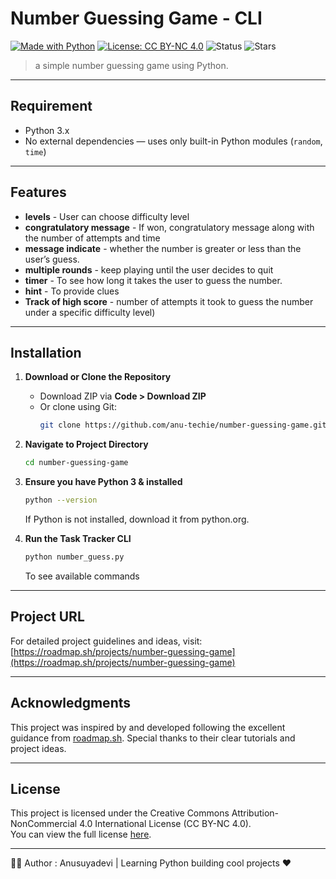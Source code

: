 # Number Guessing Game - CLI

[![Made with Python](https://img.shields.io/badge/Made%20with-Python-blue?logo=python)](https://www.python.org/)
[![License: CC BY-NC 4.0](https://img.shields.io/badge/License-CC%20BY--NC%204.0-lightgrey)](https://creativecommons.org/licenses/by-nc/4.0/)
![Status](https://img.shields.io/badge/status-active-brightgreen)
![Stars](https://img.shields.io/github/stars/anu-techie/number-guessing-game)

>a simple number guessing game using Python.

---

## Requirement

- Python 3.x  
- No external dependencies — uses only built-in Python modules (`random`, `time`)

---

## Features

- **levels** - User can choose difficulty level
- **congratulatory message** - If won, congratulatory message along with the number of attempts and time  
- **message indicate** -  whether the number is greater or less than the user’s guess.
- **multiple rounds** - keep playing until the user decides to quit  
- **timer** - To see how long it takes the user to guess the number.
- **hint** - To provide clues  
- **Track of high score** -  number of attempts it took to guess the number under a specific difficulty level)

---

## Installation

1. **Download or Clone the Repository**

   - Download ZIP via **Code > Download ZIP**  
   - Or clone using Git:
     ```bash
     git clone https://github.com/anu-techie/number-guessing-game.git
     ```

2. **Navigate to Project Directory**
   ```bash
   cd number-guessing-game
   ```

3. **Ensure you have Python 3 & installed**

    ```bash
   python --version
   ```
   If Python is not installed, download it from python.org.

4. **Run the Task Tracker CLI**
    ```bash
    python number_guess.py
    ```
    To see available commands

---

## Project URL

For detailed project guidelines and ideas, visit:
[https://roadmap.sh/projects/number-guessing-game](https://roadmap.sh/projects/number-guessing-game)

---

## Acknowledgments

This project was inspired by and developed following the excellent guidance from [roadmap.sh](https://roadmap.sh). Special thanks to their clear tutorials and project ideas.

---

## License

This project is licensed under the Creative Commons Attribution-NonCommercial 4.0 International License (CC BY-NC 4.0).  
You can view the full license [here](https://creativecommons.org/licenses/by-nc/4.0/).

---

🙋‍♀️ Author : Anusuyadevi |   Learning Python building cool projects ❤️
